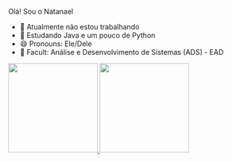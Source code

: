 Olá! Sou o Natanael

- 🔭 Atualmente não estou trabalhando 
- 🌱 Estudando Java e um pouco de Python
- 😄 Pronouns: Ele/Dele
- 🏫 Facult: Análise e Desenvolvimento de Sistemas (ADS) - EAD

<div>
  <a href="https://beacons.ai/rafaballerini">
  <img height="180em" src="https://github-readme-stats.vercel.app/api?username rafaballerini2&show_icons-true theme-dracula&include_all_commits=true&count_private-true"/>
  <img height="180em" src="https://github-readme-stats.vercel.app/api/top-langs/?username-rafaballeriniz layout-compactälangs_count=16&theme-dracula"/>
  </div>
